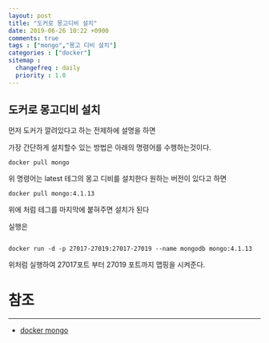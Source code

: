 ```yaml
---
layout: post
title: "도커로 몽고디비 설치"
date: 2019-06-26 10:22 +0900
comments: true
tags : ["mongo","몽고 디비 설치"]
categories : ["docker"]
sitemap :
  changefreq : daily
  priority : 1.0
---
```


## 도커로 몽고디비 설치

먼저 도커가 깔려있다고 하는 전제하에 설명을 하면 

가장 간단하게 설치할수 있는 방법은 아래의 명령어를 수행하는것이다.

```
docker pull mongo
```

위 명령어는 latest 테그의 몽고 디비를 설치한다 원하는 버전이 있다고 하면

```
docker pull mongo:4.1.13

```

위에 처럼 테그를 마지막에 붙혀주면 설치가 된다 

실행은 

```

docker run -d -p 27017-27019:27017-27019 --name mongodb mongo:4.1.13

```

위처럼 실행하여 27017포트 부터 27019 포트까지 맵핑을 시켜준다.


# 참조
-----
* [docker mongo](https://hub.docker.com/_/mongo)

